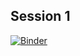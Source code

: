 ## Session 1
[![Binder](https://mybinder.org/badge_logo.svg)](https://mybinder.org/v2/gh/S4DS-IEM/Study-Group/main)
